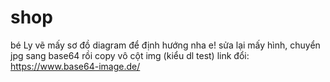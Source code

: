 # shop
bé Ly vẽ mấy sơ đồ diagram để định hướng nha e!
sửa lại mấy hình, chuyển jpg sang base64 rồi copy vô cột img (kiểu dl test)
link đổi: https://www.base64-image.de/
